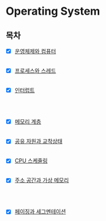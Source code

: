 # Operating System

## 목차

- [x] [운영체제와 컴퓨터](./os_os_and_computer.md)
      <br> <br>

- [x] [프로세스와 스레드](./os_process_and_thread.md)
      <br> <br>

- [x] [인터럽트](./os_interrupt.md)

  ​    <br> <br>

- [x] [메모리 계층](./Memory.md)
      <br> <br>
  
- [x] [공유 자원과 교착상태](./Shared_resource_and_deadlock.md)
      <br> <br>
  
- [x] [CPU 스케줄링](./cpu_scheduling.md)
      <br> <br>

- [x] [주소 공간과 가상 메모리](./Address_Space_and_Virtual_Memory.md)


​           <br>        <br>

- [x] [페이징과 세그멘테이션](./PagingandSegmentation.md)

  ​    <br> <br>
